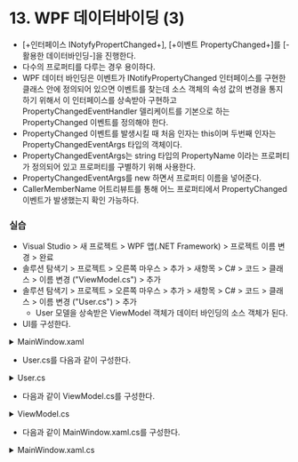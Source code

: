 # 13. WPF 데이터바이딩 (3)
- [+인터페이스 INotyfyPropertChanged+], [+이벤트 PropertyChanged+]를 [-활용한 데이터바인딩-]을 진행한다.
- 다수의 프로퍼티를 다루는 경우 용이하다.
- WPF 데이터 바인딩은 이벤트가 INotifyPropertyChanged 인터페이스를 구현한 클래스 안에 정의되어 있으면 이벤트를 찾는데 소스 객체의 속성 값의 변경을 통지하기 위해서 이 인터페이스를 상속받아 구현하고 PropertyChangedEventHandler 델리케이트를 기본으로 하는 PropertyChanged 이벤트를 정의해야 한다.
- PropertyChanged 이벤트를 발생시킬 때 처음 인자는 this이며 두번째 인자는 PropertyChangedEventArgs 타입의 객체이다.
- PropertyChangedEventArgs는 string 타입의 PropertyName 이라는 프로퍼티가 정의되어 있고 프로퍼티를 구별하기 위해 사용한다.
- PropertyChangedEventArgs를 new 하면서 프로퍼티 이름을 넣어준다.
- CallerMemberName 어트리뷰트를 통해 어느 프로퍼티에서 PropertyChanged 이벤트가 발생했는지 확인 가능하다.

### 실습

- Visual Studio > 새 프로젝트 > WPF 앱(.NET Framework) > 프로젝트 이름 변경 > 완료
- 솔루션 탐색기 > 프로젝트 > 오른쪽 마우스 > 추가 > 새항목 > C# > 코드 > 클래스 > 이름 변경 ("ViewModel.cs") > 추가
- 솔루션 탐색기 > 프로젝트 > 오른쪽 마우스 > 추가 > 새항목 > C# > 코드 > 클래스 > 이름 변경 ("User.cs") > 추가
  - User 모델을 상속받은 ViewModel 객체가 데이터 바인딩의 소스 객체가 된다.
- UI를 구성한다.
<details><summary>MainWindow.xaml</summary>

```xml
<Window x:Class="_13.wpfDataBinding___2.MainWindow"
        xmlns="http://schemas.microsoft.com/winfx/2006/xaml/presentation"
        xmlns:x="http://schemas.microsoft.com/winfx/2006/xaml"
        xmlns:d="http://schemas.microsoft.com/expression/blend/2008"
        xmlns:mc="http://schemas.openxmlformats.org/markup-compatibility/2006"
        xmlns:local="clr-namespace:_13.wpfDataBinding___2"
        mc:Ignorable="d"
        Title="MainWindow" Height="192" Width="501">
    <Grid HorizontalAlignment="Left" Height="155" Margin="10,10,0,0" VerticalAlignment="Top" Width="480">
        <Grid.ColumnDefinitions>
            <ColumnDefinition Width="113*"/>
            <ColumnDefinition Width="127*"/>
        </Grid.ColumnDefinitions>
        <Grid.RowDefinitions>
            <RowDefinition/>
            <RowDefinition/>
            <RowDefinition/>
        </Grid.RowDefinitions>
        <Label Content="FirstName" HorizontalAlignment="Left" Height="32" Margin="10,10,0,0" VerticalAlignment="Top" Width="200"/>
        <Label Content="LastName" HorizontalAlignment="Left" Height="32" Margin="10,10,0,0" VerticalAlignment="Top" Width="200" Grid.Row="1"/>
        <TextBox Grid.Column="1" HorizontalAlignment="Left" Height="32" Margin="44,10,0,0" TextWrapping="Wrap" VerticalAlignment="Top" Width="148" Text="{Binding FirstName}"/>
        <TextBox Grid.Column="1" HorizontalAlignment="Left" Height="32" Margin="44,10,0,0" TextWrapping="Wrap" VerticalAlignment="Top" Width="148" Grid.Row="1" Text="{Binding LastName}"/>
        <Button Content="보기" HorizontalAlignment="Left" Margin="31,21,0,0" Grid.Row="2" VerticalAlignment="Top" Width="75" Grid.Column="1" Click="button_Click"/>
        <Button Content="이름변경" HorizontalAlignment="Left" Margin="151,21,0,0" Grid.Row="2" VerticalAlignment="Top" Width="75" Grid.Column="1" Click="button1_Click"/>
    </Grid>
</Window>
```
</details>

- User.cs를 다음과 같이 구성한다.
<details><summary>User.cs</summary>

```cs
namespace _13.wpfDataBinding___2
{
    class User : INotifyPropertyChanged
    {
        private string _firstName;
        public string FirstName
        {
            get
            {
                return _firstName;
            }
            set
            {
                _firstName = value;
                RaisePropertyChanged();
            }
        }

        private string _lastName;
        public string LastName
        {
            get
            {
                return _lastName;
            }
            set
            {
                _lastName = value;
                RaisePropertyChanged();
            }
        }

        public event PropertyChangedEventHandler PropertyChanged;

        public void RaisePropertyChanged([CallerMemberName] string propertyname = null)
        {
            if (PropertyChanged != null)
                PropertyChanged(this, new PropertyChangedEventArgs(propertyname));
            // PropertyChanged?.Invoe(this, new PropertyChangedEventArgs(propertyname)); //대신 가능
        }
    }

}
```
</details>

- 다음과 같이 ViewModel.cs를 구성한다.
<details><summary>ViewModel.cs</summary>

```cs
namespace _13.wpfDataBinding___2
{
    internal class ViewModel : User
    {
        public ViewModel()
        {
            FirstName = "KIL-DONG";
            LastName = "KIM";
        }
    }

}
```
</details>

- 다음과 같이 MainWindow.xaml.cs를 구성한다.
<details><summary>MainWindow.xaml.cs</summary>

```cs
namespace _13.wpfDataBinding___2
{
    /// <summary>
    /// MainWindow.xaml에 대한 상호 작용 논리
    /// </summary>
    public partial class MainWindow : Window
    {
        public MainWindow()
        {
            InitializeComponent();
            ViewModel v = new ViewModel();
            this.DataContext = v;
        }

        //MessageBox 출력
        private void button_Click(object sender, RoutedEventArgs e)
        {
            ViewModel v = this.DataContext as ViewModel;
            MessageBox.Show(v.LastName + "," + v.FirstName);
        }

        //이름을 홍길동으로 변경, ViewModel 변경
        private void button1_Click(object sender, RoutedEventArgs e)
        {
            ViewModel v = this.DataContext as ViewModel;
            v.LastName = "홍";
            v.FirstName = "길동";
        }

    }
}
```
</details>

